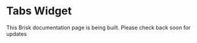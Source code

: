 # Tabs Widget  
  
This Brisk documentation page is being built. Please check back soon for updates 
